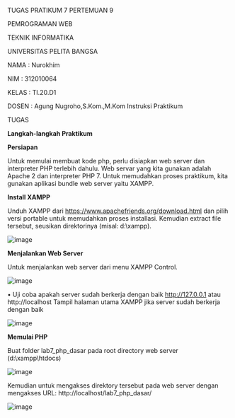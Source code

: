 TUGAS PRATIKUM 7 PERTEMUAN 9

PEMROGRAMAN WEB

TEKNIK INFORMATIKA

UNIVERSITAS PELITA BANGSA

NAMA : Nurokhim

NIM : 312010064

KELAS : TI.20.D1

DOSEN : Agung Nugroho,S.Kom.,M.Kom Instruksi Praktikum

TUGAS

<b>Langkah-langkah Praktikum</b>

<b>Persiapan</b>

Untuk memulai membuat kode php, perlu disiapkan web server dan interpreter PHP 
terlebih dahulu. Web servar yang kita gunakan adalah Apache 2 dan interpreter PHP 7. 
Untuk memudahkan proses praktikum, kita gunakan aplikasi bundle web server yaitu 
XAMPP.

<b>Install XAMPP</b>

Unduh XAMPP dari https://www.apachefriends.org/download.html dan pilih versi 
portable untuk memudahkan proses installasi. Kemudian extract file tersebut, seusikan 
direktorinya (misal: d:\xampp).

![image](https://user-images.githubusercontent.com/101801920/169315763-cd184649-50f9-4c1b-b1cf-966fad01a1d4.png)

<b>Menjalankan Web Server</b>

Untuk menjalankan web server dari menu XAMPP Control.

![image](https://user-images.githubusercontent.com/101801920/169317473-afb45079-8198-4ca1-b271-9d4a584e94c5.png)

• Uji coba apakah server sudah berkerja dengan baik
http://127.0.0.1 atau http://localhost
Tampil halaman utama XAMPP jika server sudah berkerja dengan baik

![image](https://user-images.githubusercontent.com/101801920/169318945-2c1fd672-1cc5-4c38-b0a2-5b00ad06bf8c.png)

<b>Memulai PHP</b>

Buat folder lab7_php_dasar pada root directory web server (d:\xampp\htdocs)

![image](https://user-images.githubusercontent.com/101801920/169319780-a396516a-4a62-4a38-8f9c-6877528aa1fd.png)

Kemudian untuk mengakses direktory tersebut pada web server dengan mengakses URL: 
http://localhost/lab7_php_dasar/

![image](https://user-images.githubusercontent.com/101801920/169320324-b5370c56-755e-4e7f-be48-6a99d07e4149.png)








